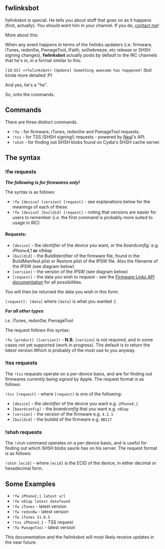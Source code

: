 ## fwlinksbot

fwlinksbot is special. He tells you about stuff that goes on as it happens (first, actually). You should _want_ him in your channel. If you do, [contact me](http://www.icj.me/contact)!

More about this:

When any event happens in terms of the fwlinks updaters (i.e. firmware, iTunes, redsn0w, PwnageTool, iFaith, sn0wbreeze, etc release or SHSH signing changes), **fwlinksbot** actually posts by default to the IRC channels that he's in, in a format similar to this:

`[10:55] <+fwlinksbot> [Update] Something awesome has happened!` (but kinda more detailed :P)

And yes, he's a "he".

So, onto the commands.

## Commands

There are three distinct commands.

* `!fw` - for firmware, iTunes, redsn0w and PwnageTool requests.
* `!tss` - for TSS (SHSH signing!) requests - powered by [Neal](http://twitter.com/iNeal)'s API.
* `!shsh` - for finding out SHSH blobs found on Cydia's SHSH cache server.

## The syntax

### !fw requests

_**The following is for firmwares only!**_

The syntax is as follows:

* `!fw [device] [version] [request]` - see explanations below for the meanings of each of these.
* `!fw [device] [buildid] [request]` - noting that versions are easier for users to remember (_i.e._ the first command is probably more suited to usage in IRC)


#### Requests:

* `[device]` - the *identifier* of the device you want, or the *boardconfig*. e.g. _iPhone4,1_ **or** _n94ap_
* `[buildid]` - the BuildIdentifier of the firmware file, found in the BuildManifest.plist or Restore.plist of the IPSW file. Also the filename of the IPSW (see diagram below)
* `[version]` - the version of the IPSW (see diagram below)
* `[request]` - the data you wish to request - see the [Firmware Links API documentation](http://api.ios.icj.me/docs/Firmware#requests) for all possibilities.

You will then be returned the data you wish in this form:

`[request]: [data]` where `[data]` is what you wanted :)

_**For all other types**_

_i.e._ iTunes, redsn0w, PwnageTool

The request follows this syntax:

`!fw [product] ([version])` - **N.B.** `[version]` is not required, and in some cases not yet supported (work in progress). The default is to return the _latest_ version.Which is probably of the most use to you anyway.

### !tss requests

The `!tss` requests operate on a per-device basis, and are for finding out firmwares *currently being signed* by Apple. The request format is as follows:

`!tss [request]` - where `[request]` is one of the following:

* `[device]` - the *identifier* of the device you want e.g. `iPhone4,1`
* `[boardconfig]` - the *boardconfig* that you want e.g. `n81ap`
* `[version]` - the version of the firmware e.g. `4.2.1`
* `[buildid]` - the buildid of the firmware e.g. `8B117`

### !shsh requests

The `!shsh` command operates on a per-device basis, and is useful for finding out which SHSH blobs saurik has on his server. The request format is as follows:

`!shsh [ecid]` - where `[ecid]` is the ECID of the device, in either decimal or hexadecimal form.

## Some Examples

* `!fw iPhone2,1 latest url`
* `!fw n81ap latest datefound`
* `!fw iTunes` - latest version
* `!fw redsn0w` - latest version
* `!fw iTunes 11.0.5`
* `!tss iPhone3,1` - TSS request
* `!fw PwnageTool` - latest version

This documentation and the fwlinksbot will most likely receive updates in the near future.

